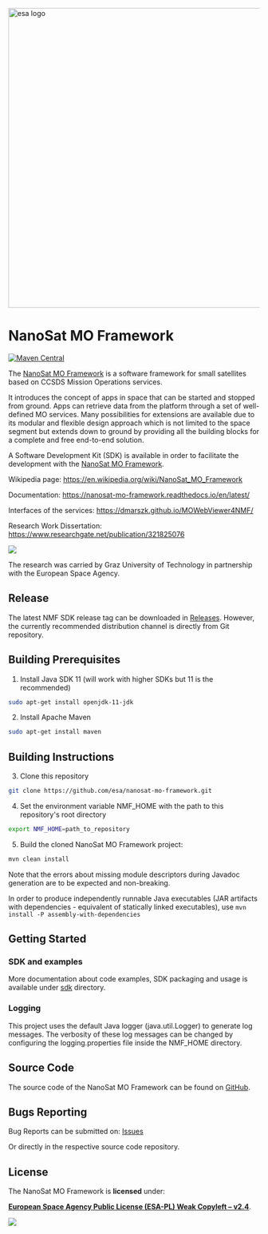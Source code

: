 <p align="left">
  <a href="https://github.com/esa/mo-services-java">
      <img src="https://nanosat-mo-framework.github.io/img/NMF_logo_1124_63.png" alt="esa logo" title="esa" width="600"/>
  </a>
</p>

NanoSat MO Framework
========================

[![Maven Central](https://maven-badges.herokuapp.com/maven-central/int.esa.nmf/nanosat-mo-framework/badge.svg)](https://maven-badges.herokuapp.com/maven-central/int.esa.nmf/nanosat-mo-framework)

The [NanoSat MO Framework] is a software framework for small satellites based on CCSDS Mission Operations services.

It introduces the concept of apps in space that can be started and stopped from ground. Apps can retrieve data from the platform through a set of well-defined MO services. Many possibilities for extensions are available due to its modular and flexible design approach which is not limited to the space segment but extends down to ground by providing all the building blocks for a complete and free end-to-end solution.

A Software Development Kit (SDK) is available in order to facilitate the development with the [NanoSat MO Framework].

Wikipedia page: https://en.wikipedia.org/wiki/NanoSat_MO_Framework

Documentation: https://nanosat-mo-framework.readthedocs.io/en/latest/

Interfaces of the services: https://dmarszk.github.io/MOWebViewer4NMF/

Research Work Dissertation: https://www.researchgate.net/publication/321825076

[![][ESAImage]][website]

The research was carried by Graz University of Technology in partnership with the European Space Agency.

## Release
The latest NMF SDK release tag can be downloaded in [Releases]. However, the currently recommended distribution channel is directly from Git repository.

## Building Prerequisites

1. Install Java SDK 11 (will work with higher SDKs but 11 is the recommended)
```bash
sudo apt-get install openjdk-11-jdk
```
2. Install Apache Maven
```bash
sudo apt-get install maven
```

## Building Instructions

3. Clone this repository
```bash
git clone https://github.com/esa/nanosat-mo-framework.git
```

4. Set the environment variable NMF\_HOME with the path to this repository's root directory
```bash
export NMF_HOME=path_to_repository
```

5. Build the cloned NanoSat MO Framework project:
```bash
mvn clean install
```

Note that the errors about missing module descriptors during Javadoc generation are to be expected and non-breaking.

In order to produce independently runnable Java executables (JAR artifacts with dependencies - equivalent of statically linked executables), use `mvn install -P assembly-with-dependencies`

## Getting Started

### SDK and examples

More documentation about code examples, SDK packaging and usage is available under [sdk](sdk) directory.

### Logging

This project uses the default Java logger (java.util.Logger) to generate log messages. The verbosity of these log messages can be changed by configuring the logging.properties file inside the NMF\_HOME directory.

## Source Code

The source code of the NanoSat MO Framework can be found on [GitHub].

## Bugs Reporting

Bug Reports can be submitted on: [Issues]

Or directly in the respective source code repository.

## License

The NanoSat MO Framework is **licensed** under:

**[European Space Agency Public License (ESA-PL) Weak Copyleft – v2.4]**.

[![][ESAImage]][website]

[ESAImage]: http://www.esa.int/esalogo/images/logotype/img_colorlogo_darkblue.gif
[European Space Agency Public License (ESA-PL) Weak Copyleft – v2.4]: https://github.com/esa/nanosat-mo-framework/blob/master/LICENCE.md
[GitHub]: https://github.com/esa/nanosat-mo-framework
[Releases]: https://github.com/esa/nanosat-mo-framework/releases
[Issues]: https://gitlab.com/esa/NMF/nmf-issues/-/issues
[website]: http://www.esa.int/
[NanoSat MO Framework]: https://nanosat-mo-framework.github.io/
